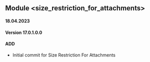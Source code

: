 ## Module <size_restriction_for_attachments>

#### 18.04.2023
#### Version 17.0.1.0.0
#### ADD

- Initial commit for Size Restriction For Attachments
